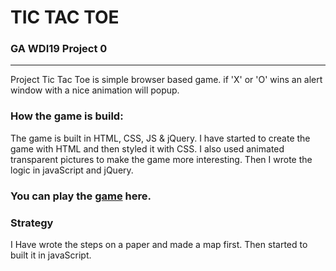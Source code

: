 
# TIC TAC TOE
### GA WDI19 Project 0    
---
Project Tic Tac Toe is simple browser based game. if 'X' or 'O' wins an alert window with a nice animation will popup.

### How the game is build:    
The game is built in HTML, CSS, JS & jQuery. I have started to create the game with HTML and then styled it with CSS. I also used animated transparent pictures to make the game more interesting. Then I wrote the logic in javaScript and jQuery.



### You can play the [game](https://meljamei.github.io/tic-tac-toe/) here.


### Strategy   
I Have wrote the steps on a paper and made a map first. Then started to built it in javaScript.
